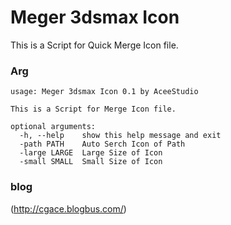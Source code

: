 Meger 3dsmax Icon
===================================  
  This is a Script for Quick Merge Icon file.
  
    

### Arg 
    usage: Meger 3dsmax Icon 0.1 by AceeStudio

    This is a Script for Merge Icon file.

    optional arguments:
      -h, --help    show this help message and exit
      -path PATH    Auto Serch Icon of Path
      -large LARGE  Large Size of Icon
      -small SMALL  Small Size of Icon


### blog  
(http://cgace.blogbus.com/)<br />